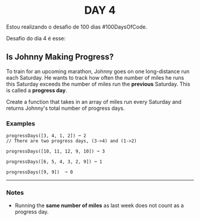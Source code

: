 <h1 align="center">DAY 4</h1>



Estou realizando o desafio de 100 dias #100DaysOfCode.


Desafio do dia 4 é esse:


## Is Johnny Making Progress?

To train for an upcoming marathon, Johnny goes on one long-distance run each Saturday. He wants to track how often the number of miles he runs this Saturday exceeds the number of miles run the **previous** Saturday. This is called a **progress day**.

Create a function that takes in an array of miles run every Saturday and returns Johnny's total number of progress days.

### Examples

```text
progressDays([3, 4, 1, 2]) ➞ 2
// There are two progress days, (3->4) and (1->2)

progressDays([10, 11, 12, 9, 10]) ➞ 3

progressDays([6, 5, 4, 3, 2, 9]) ➞ 1

progressDays([9, 9])  ➞ 0
```

---

### Notes

- Running the **same number of miles** as last week does not count as a progress day.
